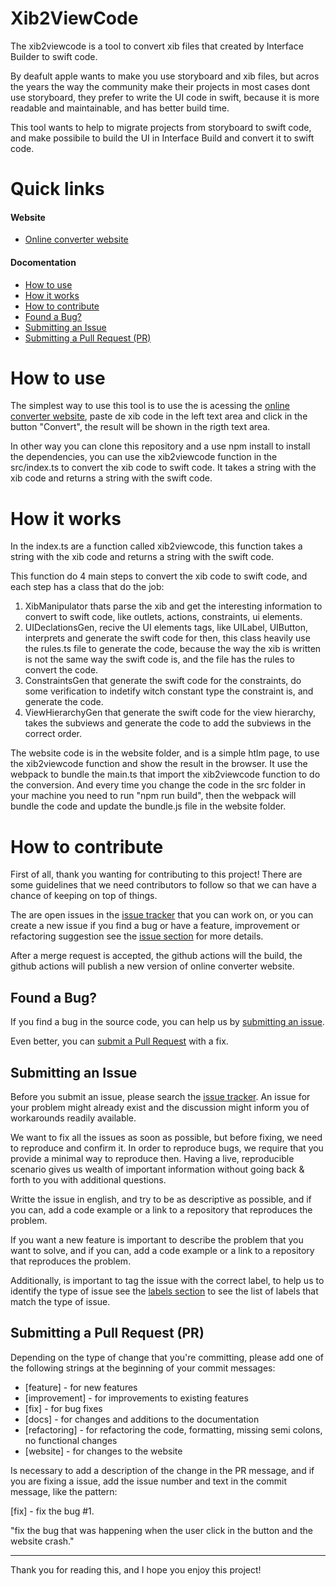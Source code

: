 # Xib2ViewCode

The xib2viewcode is a tool to convert xib files that created by Interface Builder to swift code. 

By deafult apple wants to make you use storyboard and xib files, but acros the years the way the community make their projects in most cases dont use storyboard, they prefer to write the UI code in swift, because it is more readable and maintainable, and has better build time.

This tool wants to help to migrate projects from storyboard to swift code, and make possibile to build the UI in Interface Build and convert it to swift code.

# Quick links
#### Website
- [Online converter website](https://vinicius-caputo.github.io/xib2viewcode/)
#### Docomentation
- [How to use](#how-to-use)
- [How it works](#how-it-works)
- [How to contribute](#how-to-contribute)
- [Found a Bug?](#issue)
- [Submitting an Issue](#submit-issue)
- [Submitting a Pull Request (PR)](#submit-pr)

# <a name="how-to-use"></a> How to use 

The simplest way to use this tool is to use the is acessing the [online converter website](https://vinicius-caputo.github.io/xib2viewcode/), paste de xib code in the left text area and click in the button "Convert", the result will be shown in the rigth text area.

In other way you can clone this repository and a use npm install to install the dependencies, you can use the xib2viewcode function in the src/index.ts to convert the xib code to swift code. It takes a string with the xib code and returns a string with the swift code.

# <a name="how-it-works"></a> How it works

In the index.ts are a function called xib2viewcode, this function takes a string with the xib code and returns a string with the swift code. 

This function do 4 main steps to convert the xib code to swift code, and each step has a class that do the job:

1. XibManipulator thats parse the xib and get the interesting information to convert to swift code, like outlets, actions, constraints, ui elements.
2. UIDeclationsGen, recive the UI elements tags, like UILabel, UIButton, interprets and generate the swift code for then, this class heavily use the rules.ts file to generate the code, because the way the xib is written is not the same way the swift code is, and the file has the rules to convert the code.
3. ConstraintsGen that generate the swift code for the constraints, do some verification to indetify witch constant type the constraint is, and generate the code.
4. ViewHierarchyGen that generate the swift code for the view hierarchy, takes the subviews and generate the code to add the subviews in the correct order.

The website code is in the website folder, and is a simple htlm page, to use the xib2viewcode function and show the result in the browser. It use the webpack to bundle the main.ts that import the xib2viewcode function to do the conversion. And every time you change the code in the src folder in your machine you need to run "npm run build", then the webpack will bundle the code and update the bundle.js file in the website folder.

# <a name="how-to-contribute"></a> How to contribute

First of all, thank you wanting for contributing to this project!
There are some guidelines that we need contributors to follow so that we can have a chance of keeping on top of things.

The are open issues in the [issue tracker](https://github.com/vinicius-caputo/xib2viewcode/issues) that you can work on, or you can create a new issue if you find a bug or have a feature, improvement or refactoring suggestion see the [issue section](#issue) for more details.

After a merge request is accepted, the github actions will the build, the github actions will publish a new version of online converter website.

## <a name="issue"></a> Found a Bug?

If you find a bug in the source code, you can help us by [submitting an issue](#submit-issue).

Even better, you can [submit a Pull Request](#submit-pr) with a fix.

## <a name="submit-issue"></a> Submitting an Issue

Before you submit an issue, please search the [issue tracker](https://github.com/vinicius-caputo/xib2viewcode/issues). An issue for your problem might already exist and the discussion might inform you of workarounds readily available.

We want to fix all the issues as soon as possible, but before fixing, we need to reproduce and confirm it. In order to reproduce bugs, we require that you provide a minimal way to reproduce then. Having a live, reproducible scenario gives us wealth of important information without going back & forth to you with additional questions.

Writte the issue in english, and try to be as descriptive as possible, and if you can, add a code example or a link to a repository that reproduces the problem.

If you want a new feature is important to describe the problem that you want to solve, and if you can, add a code example or a link to a repository that reproduces the problem.

Additionally, is important to tag the issue with the correct label, to help us to identify the type of issue see the [labels section](https://github.com/vinicius-caputo/xib2viewcode/labels) to see the list of labels that match the type of issue.

## <a name="submit-pr"></a> Submitting a Pull Request (PR)

Depending on the type of change that you're committing, please add one of the following strings at the beginning of your commit messages:

- [feature] - for new features
- [improvement] - for improvements to existing features
- [fix] - for bug fixes
- [docs] - for changes and additions to the documentation
- [refactoring] - for refactoring the code, formatting, missing semi colons, no functional changes
- [website] - for changes to the website

Is necessary to add a description of the change in the PR message, and if you are fixing a issue, add the issue number and text in the commit message, like the pattern:

[fix] - fix the bug #1.

"fix the bug that was happening when the user click in the button and the website crash."

----------
Thank you for reading this, and I hope you enjoy this project!